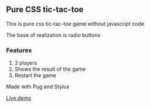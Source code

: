 Pure CSS tic-tac-toe
---------------------
This is pure css tic-tac-toe game without javascript code

The base of realization is radio buttons

### Features
1. 2 players
2. Shows the result of the game
3. Restart the game

Made with Pug and Stylus

[Live demo](https://rinagorsha.github.io/tic-tac-toe/)